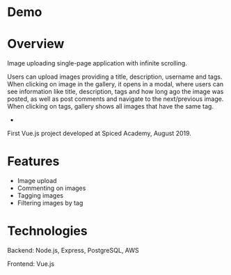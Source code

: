 # Demo

# Overview

Image uploading single-page application with infinite scrolling.

Users can upload images providing a title, description, username and tags.
When clicking on image in the gallery, it opens in a modal, where users can see information like title, description, tags and how long ago the image was posted, as well as post comments and navigate to the next/previous image.
When clicking on tags, gallery shows all images that have the same tag.

-

First Vue.js project developed at Spiced Academy, August 2019.

# Features

-   Image upload
-   Commenting on images
-   Tagging images
-   Filtering images by tag

# Technologies

Backend: Node.js, Express, PostgreSQL, AWS

Frontend: Vue.js
